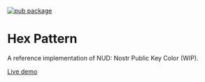 [![pub package](https://img.shields.io/pub/v/hexpattern.svg)](https://pub.dev/packages/hexpattern)

# Hex Pattern

A reference implementation of NUD: Nostr Public Key Color (WIP).

[Live demo](https://1l0.github.io/hexpattern/)
